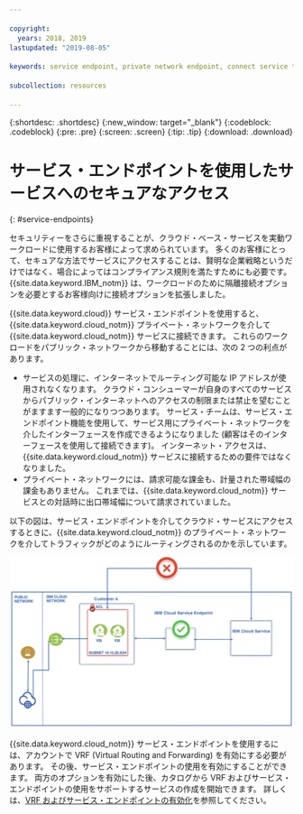 ```yaml
---

copyright:
  years: 2018, 2019
lastupdated: "2019-08-05"

keywords: service endpoint, private network endpoint, connect service to private network

subcollection: resources

---
```


{:shortdesc: .shortdesc}
{:new_window: target="_blank"}
{:codeblock: .codeblock}
{:pre: .pre}
{:screen: .screen}
{:tip: .tip}
{:download: .download}

# サービス・エンドポイントを使用したサービスへのセキュアなアクセス
{: #service-endpoints}

セキュリティーをさらに重視することが、クラウド・ベース・サービスを実動ワークロードに使用するお客様によって求められています。 多くのお客様にとって、セキュアな方法でサービスにアクセスすることは、賢明な企業戦略というだけではなく、場合によってはコンプライアンス規則を満たすためにも必要です。 {{site.data.keyword.IBM_notm}} は、ワークロードのために隔離接続オプションを必要とするお客様向けに接続オプションを拡張しました。 

{{site.data.keyword.cloud}} サービス・エンドポイントを使用すると、{{site.data.keyword.cloud_notm}} プライベート・ネットワークを介して {{site.data.keyword.cloud_notm}} サービスに接続できます。 これらのワークロードをパブリック・ネットワークから移動することには、次の 2 つの利点があります。

* サービスの処理に、インターネットでルーティング可能な IP アドレスが使用されなくなります。 クラウド・コンシューマーが自身のすべてのサービスからパブリック・インターネットへのアクセスの制限または禁止を望むことがますます一般的になりつつあります。 サービス・チームは、サービス・エンドポイント機能を使用して、サービス用にプライベート・ネットワークを介したインターフェースを作成できるようになりました (顧客はそのインターフェースを使用して接続できます)。 インターネット・アクセスは、{{site.data.keyword.cloud_notm}} サービスに接続するための要件ではなくなりました。
* プライベート・ネットワークには、請求可能な課金も、計量された帯域幅の課金もありません。 これまでは、{{site.data.keyword.cloud_notm}} サービスとの対話時に出口帯域幅について請求されていました。 

以下の図は、サービス・エンドポイントを介してクラウド・サービスにアクセスするときに、{{site.data.keyword.cloud_notm}} のプライベート・ネットワークを介してトラフィックがどのようにルーティングされるのかを示しています。

![IBM Cloud サービス・エンドポイント](images/CSE.png "サービス・エンドポイントを介してルーティングされるトラフィック")

{{site.data.keyword.cloud_notm}} サービス・エンドポイントを使用するには、アカウントで VRF (Virtual Routing and Forwarding) を有効にする必要があります。  その後、サービス・エンドポイントの使用を有効にすることができます。 両方のオプションを有効にした後、カタログから VRF およびサービス・エンドポイントの使用をサポートするサービスの作成を開始できます。 詳しくは、[VRF およびサービス・エンドポイントの有効化](/docs/account?topic=account-vrf-service-endpoint)を参照してください。
